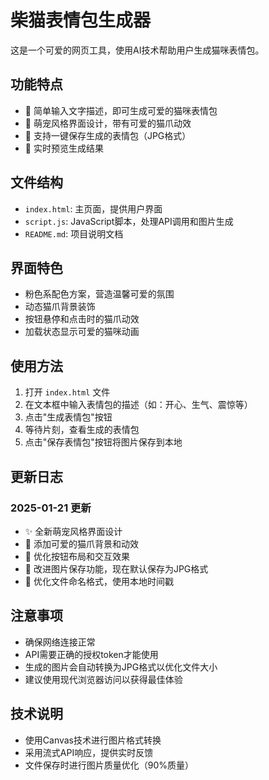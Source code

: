 # 柴猫表情包生成器

这是一个可爱的网页工具，使用AI技术帮助用户生成猫咪表情包。

## 功能特点

- 🎨 简单输入文字描述，即可生成可爱的猫咪表情包
- 🐾 萌宠风格界面设计，带有可爱的猫爪动效
- 💾 支持一键保存生成的表情包（JPG格式）
- 🌈 实时预览生成结果

## 文件结构

- `index.html`: 主页面，提供用户界面
- `script.js`: JavaScript脚本，处理API调用和图片生成
- `README.md`: 项目说明文档

## 界面特色

- 粉色系配色方案，营造温馨可爱的氛围
- 动态猫爪背景装饰
- 按钮悬停和点击时的猫爪动效
- 加载状态显示可爱的猫咪动画

## 使用方法

1. 打开 `index.html` 文件
2. 在文本框中输入表情包的描述（如：开心、生气、震惊等）
3. 点击"生成表情包"按钮
4. 等待片刻，查看生成的表情包
5. 点击"保存表情包"按钮将图片保存到本地

## 更新日志

### 2025-01-21 更新
- ✨ 全新萌宠风格界面设计
- 🎨 添加可爱的猫爪背景和动效
- 🔄 优化按钮布局和交互效果
- 📸 改进图片保存功能，现在默认保存为JPG格式
- 📝 优化文件命名格式，使用本地时间戳

## 注意事项

- 确保网络连接正常
- API需要正确的授权token才能使用
- 生成的图片会自动转换为JPG格式以优化文件大小
- 建议使用现代浏览器访问以获得最佳体验

## 技术说明

- 使用Canvas技术进行图片格式转换
- 采用流式API响应，提供实时反馈
- 文件保存时进行图片质量优化（90%质量）
